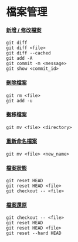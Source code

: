 # 檔案管理

#### [新增 / 修改檔案](modify_files.md)

    git diff
    git diff <file>
    git diff --cached
    git add -A
    git commit -m <message>
    git show <commit_id>

#### [刪除檔案](remove_files.md)

    git rm <file>
    git add -u

#### [搬移檔案](move_files.md)

    git mv <file> <directory>

#### [重新命名檔案](rename_files.md)

    git mv <file> <new_name>

#### [檔案狀態](status.md)

    git reset HEAD
    git reset HEAD <file>
    git checkout -- <file>

#### [檔案還原](recover_files.md)

    git checkout -- <file>
    git reset HEAD
    git reset HEAD <file>
    git reset --hard HEAD
